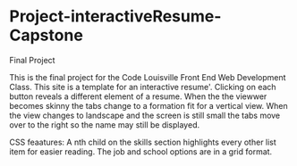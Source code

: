 # Project-interactiveResume-Capstone
Final Project

This is the final project for the Code Louisville Front End Web Development Class. This site is a template for an interactive resume'. 
Clicking on each button reveals a different element of a resume. 
When the the viewwer becomes skinny the tabs change to a formation fit for a vertical view. 
When the view changes to landscape and the screen is still small the tabs move over to the right so the name may still be displayed. 

CSS feaatures: A nth child on the skills section highlights every other list item for easier reading. The job and school options are in a grid format. 
